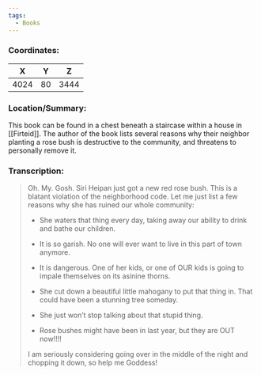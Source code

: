 ```yaml
---
tags:
  - Books
---
```


### Coordinates:
| **X** | **Y**| **Z** |
|:-----:|:----:|:-----:|
|4024  |80   |3444  |

### Location/Summary:
This book can be found in a chest beneath a staircase within a house in [[Firteid]]. The author of the book lists several reasons why their neighbor planting a rose bush is destructive to the community, and threatens to personally remove it.

### Transcription:
> Oh. My. Gosh. Siri Heipan just got a new red rose bush. This is a blatant violation of the neighborhood code. Let me just list a few reasons why she has ruined our whole community:
>
> - She waters that thing every day, taking away our ability to drink and bathe our children.
>
> - It is so garish. No one will ever want to live in this part of town anymore.
>  
> - It is dangerous. One of her kids, or one of OUR kids is going to impale themselves on its asinine thorns.
>
> - She cut down a beautiful little mahogany to put that thing in. That could have been a stunning tree someday.
>
> - She just won’t stop talking about that stupid thing.
>
> - Rose bushes might have been in last year, but they are OUT now!!!!
>
> I am seriously considering going over in the middle of the night and chopping it down, so help me Goddess!


